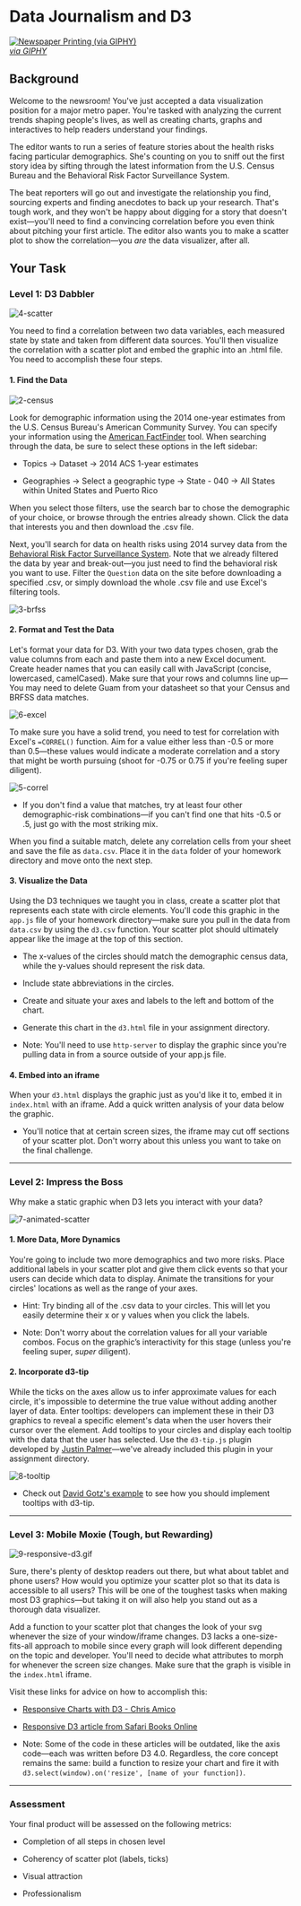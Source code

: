 # Data Journalism and D3

<a target='_blank' href="https://giphy.com/gifs/newspaper-press-v2xIous7mnEYg"><img alt='Newspaper Printing (via GIPHY)' src="http://i.giphy.com/v2xIous7mnEYg.gif" /> <br><em>via GIPHY</em></a>

## Background

Welcome to the newsroom! You've just accepted a data visualization position for a major metro paper. You're tasked with analyzing the current trends shaping people's lives, as well as creating charts, graphs and interactives to help readers understand your findings.

The editor wants to run a series of feature stories about the health risks facing particular demographics. She's counting on you to sniff out the first story idea by sifting through the latest information from the U.S. Census Bureau and the Behavioral Risk Factor Surveillance System.

The beat reporters will go out and investigate the relationship you find, sourcing experts and finding anecdotes to back up your research. That's tough work, and they won't be happy about digging for a story that doesn't exist—you'll need to find a convincing correlation before you even think about pitching your first article. The editor also wants you to make a scatter plot to show the correlation—you _are_ the data visualizer, after all.

## Your Task

### Level 1: D3 Dabbler

![4-scatter](Images/4-scatter.jpg)

You need to find a correlation between two data variables, each measured state by state and taken from different data sources. You'll then visualize the correlation with a scatter plot and embed the graphic into an .html file. You need to accomplish these four steps.

#### 1. Find the Data

![2-census](Images/2-census.jpg)

Look for demographic information using the 2014 one-year estimates from the U.S. Census Bureau's American Community Survey. You can specify your information using the [American FactFinder](http://factfinder.census.gov/faces/nav/jsf/pages/searchresults.xhtml) tool. When searching through the data, be sure to select these options in the left sidebar:

* Topics -> Dataset -> 2014 ACS 1-year estimates

* Geographies -> Select a geographic type -> State - 040 -> All States within United States and Puerto Rico

When you select those filters, use the search bar to chose the demographic of your choice, or browse through the entries already shown. Click the data that interests you and then download the .csv file.

Next, you'll search for data on health risks using 2014 survey data from the [Behavioral Risk Factor Surveillance System](https://chronicdata.cdc.gov/Behavioral-Risk-Factors/BRFSS-2014-Overall/5ra3-ixqq). Note that we already filtered the data by year and break-out—you just need to find the behavioral risk you want to use. Filter the `Question` data on the site before downloading a specified .csv, or simply download the whole .csv file and use Excel's filtering tools.

![3-brfss](Images/3-brfss.jpg)

#### 2. Format and Test the Data

Let's format your data for D3. With your two data types chosen, grab the value columns from each and paste them into a new Excel document. Create header names that you can easily call with JavaScript (concise, lowercased, camelCased). Make sure that your rows and columns line up—You may need to delete Guam from your datasheet so that your Census and BRFSS data matches.

![6-excel](Images/6-excel.jpg)

To make sure you have a solid trend, you need to test for correlation with Excel's `=CORREL()` function. Aim for a value either less than -0.5 or more than 0.5—these values would indicate a moderate correlation and a story that might be worth pursuing (shoot for -0.75 or 0.75 if you're feeling super diligent).

![5-correl](Images/5-correl.jpg)

* If you don't find a value that matches, try at least four other demographic-risk combinations—if you can't find one that hits -0.5 or .5, just go with the most striking mix.

When you find a suitable match, delete any correlation cells from your sheet and save the file as `data.csv`. Place it in the `data` folder of your homework directory and move onto the next step.

#### 3. Visualize the Data

Using the D3 techniques we taught you in class, create a scatter plot that represents each state with circle elements. You'll code this graphic in the `app.js` file of your homework directory—make sure you pull in the data from `data.csv` by using the `d3.csv` function. Your scatter plot should ultimately appear like the image at the top of this section.

* The x-values of the circles should match the demographic census data, while the y-values should represent the risk data.

* Include state abbreviations in the circles.

* Create and situate your axes and labels to the left and bottom of the chart.

* Generate this chart in the `d3.html` file in your assignment directory.

* Note: You'll need to use `http-server` to display the graphic since you're pulling data in from a source outside of your app.js file.

#### 4. Embed into an iframe

When your `d3.html` displays the graphic just as you'd like it to, embed it in `index.html` with an iframe. Add a quick written analysis of your data below the graphic.

* You'll notice that at certain screen sizes, the iframe may cut off sections of your scatter plot. Don't worry about this unless you want to take on the final challenge.

- - -

### Level 2: Impress the Boss

Why make a static graphic when D3 lets you interact with your data?

![7-animated-scatter](Images/7-animated-scatter.gif)

#### 1. More Data, More Dynamics

You're going to include two more demographics and two more risks. Place additional labels in your scatter plot and give them click events so that your users can decide which data to display. Animate the transitions for your circles' locations as well as the range of your axes.

* Hint: Try binding all of the .csv data to your circles. This will let you easily determine their x or y values when you click the labels.

* Note: Don't worry about the correlation values for all your variable combos. Focus on the graphic’s interactivity for this stage (unless you're feeling super, _super_ diligent).

#### 2. Incorporate d3-tip

While the ticks on the axes allow us to infer approximate values for each circle, it's impossible to determine the true value without adding another layer of data. Enter tooltips: developers can implement these in their D3 graphics to reveal a specific element's data when the user hovers their cursor over the element. Add tooltips to your circles and display each tooltip with the data that the user has selected. Use the `d3-tip.js` plugin developed by [Justin Palmer](https://github.com/Caged)—we've already included this plugin in your assignment directory.

![8-tooltip](Images/8-tooltip.gif)

* Check out [David Gotz's example](https://bl.ocks.org/davegotz/bd54b56723c154d25eedde6504d30ad7) to see how you should implement tooltips with d3-tip.

- - -

### Level 3: Mobile Moxie (Tough, but Rewarding)

![9-responsive-d3.gif](Images/9-responsive-d3.gif)

Sure, there's plenty of desktop readers out there, but what about tablet and phone users? How would you optimize your scatter plot so that its data is accessible to all users? This will be one of the toughest tasks when making most D3 graphics—but taking it on will also help you stand out as a thorough data visualizer.

Add a function to your scatter plot that changes the look of your svg whenever the size of your window/iframe changes. D3 lacks a one-size-fits-all approach to mobile since every graph will look different depending on the topic and developer. You'll need to decide what attributes to morph for whenever the screen size changes. Make sure that the graph is visible in the `index.html` iframe.

Visit these links for advice on how to accomplish this:

* [Responsive Charts with D3 - Chris Amico](http://eyeseast.github.io/visible-data/2013/08/28/responsive-charts-with-d3/)

* [Responsive D3 article from Safari Books Online](https://www.safaribooksonline.com/blog/2014/02/17/building-responsible-visualizations-d3-js/)

* Note: Some of the code in these articles will be outdated, like the axis code—each was written before D3 4.0. Regardless, the core concept remains the same: build a function to resize your chart and fire it with `d3.select(window).on('resize', [name of your function])`.

- - -

### Assessment

Your final product will be assessed on the following metrics:

* Completion of all steps in chosen level

* Coherency of scatter plot (labels, ticks)

* Visual attraction

* Professionalism
